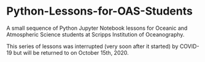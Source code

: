 # Python-Lessons-for-OAS-Students

A small sequence of Python Jupyter Notebook lessons for Oceanic and Atmospheric Science students at Scripps Institution of Oceanography. 

This series of lessons was interrupted (very soon after it started) by COVID-19 but will be returned to on October 15th, 2020. 
